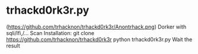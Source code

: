 # trhackd0rk3r.py
(https://github.com/trhacknon/trhackd0rk3r/Anontrhack.png) 
Dorker with sqli/lfi,/... Scan
Installation:
git clone https://github.com/trhacknon/trhackd0rk3r
python trhackd0rk3r.py
Wait the result

